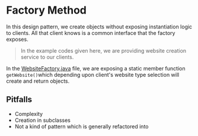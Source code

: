# Factory Method


In this design pattern, we create objects without exposing instantiation logic to clients. All that client knows is a common interface that the factory exposes. 

> In the example codes given here, we are providing website creation service to our clients. 

In the [WebsiteFactory.java](https://github.com/darpanjbora/Java-Design-Pattern/blob/master/Factory/exercises/WebsiteFactory.java) file, we are exposing a static member function `getWebsite()`which depending upon client's website type selection will create and return objects. 

## Pitfalls
- Complexity 
- Creation in subclasses
- Not a kind of pattern which is generally refactored into


